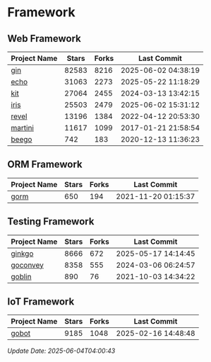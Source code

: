 # Framework

## Web Framework
| Project Name | Stars | Forks | Last Commit |
| ------------ | ----- | ----- | ----------- |
| [gin](https://github.com/gin-gonic/gin) | 82583 | 8216 | 2025-06-02 04:38:19 |
| [echo](https://github.com/labstack/echo) | 31063 | 2273 | 2025-05-22 11:18:29 |
| [kit](https://github.com/go-kit/kit) | 27064 | 2455 | 2024-03-13 13:42:15 |
| [iris](https://github.com/kataras/iris) | 25503 | 2479 | 2025-06-02 15:31:12 |
| [revel](https://github.com/revel/revel) | 13196 | 1384 | 2022-04-12 20:53:30 |
| [martini](https://github.com/go-martini/martini) | 11617 | 1099 | 2017-01-21 21:58:54 |
| [beego](https://github.com/astaxie/beego) | 742 | 183 | 2020-12-13 11:36:23 |

## ORM Framework
| Project Name | Stars | Forks | Last Commit |
| ------------ | ----- | ----- | ----------- |
| [gorm](https://github.com/jinzhu/gorm) | 650 | 194 | 2021-11-20 01:15:37 |

## Testing Framework
| Project Name | Stars | Forks | Last Commit |
| ------------ | ----- | ----- | ----------- |
| [ginkgo](https://github.com/onsi/ginkgo) | 8666 | 672 | 2025-05-17 14:14:45 |
| [goconvey](https://github.com/smartystreets/goconvey) | 8358 | 555 | 2024-03-06 06:24:57 |
| [goblin](https://github.com/franela/goblin) | 890 | 76 | 2021-10-03 14:34:22 |

## IoT Framework
| Project Name | Stars | Forks | Last Commit |
| ------------ | ----- | ----- | ----------- |
| [gobot](https://github.com/hybridgroup/gobot) | 9185 | 1048 | 2025-02-16 14:48:48 |

*Update Date: 2025-06-04T04:00:43*